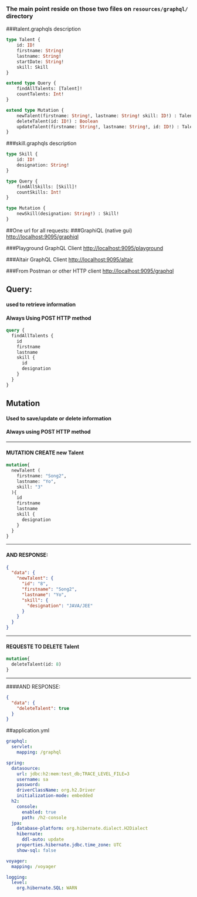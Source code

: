 ### The main point reside on those two files on ```resources/graphql/``` directory 
###talent.graphqls description
```graphql
type Talent {
    id: ID!
    firstname: String!
    lastname: String!
    startDate: String!
    skill: Skill
}

extend type Query {
    findAllTalents: [Talent]!
    countTalents: Int!
}

extend type Mutation {
    newTalent(firstname: String!, lastname: String! skill: ID!) : Talent!
    deleteTalent(id: ID!) : Boolean
    updateTalent(firstname: String!, lastname: String!, id: ID!) : Talent!
}
```
###skill.graphqls description
```graphql
type Skill {
    id: ID!
    designation: String!
}

type Query {
    findAllSkills: [Skill]!
    countSkills: Int!
}

type Mutation {
    newSkill(designation: String!) : Skill!
}
```

##One url for all requests: 
###GraphiQL (native gui)
[http://localhost:9095/graphiql]()

###Playground GraphQL Client
[http://localhost:9095/playground]()

###Altair GraphQL Client
[http://localhost:9095/altair]()

###From Postman or other HTTP client
[http://localhost:9095/graphql]()

## Query: 
#### used to retrieve information
#### Always Using POST HTTP method

```graphql
query {
  findAllTalents {
    id
    firstname
    lastname
    skill {
      id
      designation
    }
  }
}
```

## Mutation
#### Used to save/update or delete information
#### Always using POST HTTP method

---------------------------------
#### MUTATION CREATE new Talent
```graphql
mutation{
  newTalent (
    firstname: "Song2", 
    lastname: "Yo",
    skill: "3"
  ){
    id
    firstname
    lastname
    skill {
      designation
    }
  }
}
```

----
#### AND RESPONSE:
```json
{
  "data": {
    "newTalent": {
      "id": "8",
      "firstname": "Song2",
      "lastname": "Yo",
      "skill": {
        "designation": "JAVA/JEE"
      }
    }
  }
}
```
---------------------------------
#### REQUESTE TO DELETE Talent
```graphql
mutation{
  deleteTalent(id: 8)
}
```
----
####AND RESPONSE:
```json
{
  "data": {
    "deleteTalent": true
  }
}
```

##application.yml
```yaml
graphql:
  servlet:
    mapping: /graphql

spring:
  datasource:
    url: jdbc:h2:mem:test_db;TRACE_LEVEL_FILE=3
    username: sa
    password:
    driverClassName: org.h2.Driver
    initialization-mode: embedded
  h2:
    console:
      enabled: true
      path: /h2-console
  jpa:
    database-platform: org.hibernate.dialect.H2Dialect
    hibernate:
      ddl-auto: update
    properties.hibernate.jdbc.time_zone: UTC
    show-sql: false

voyager:
  mapping: /voyager

logging:
  level:
    org.hibernate.SQL: WARN
```
